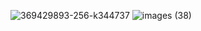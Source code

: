 ![369429893-256-k344737](https://github.com/user-attachments/assets/f5b5fb47-4490-4f09-abd9-88dad7eb3d18)
![images (38)](https://github.com/user-attachments/assets/8a6031dc-5384-4b3f-91ef-e32fede24ab3)
